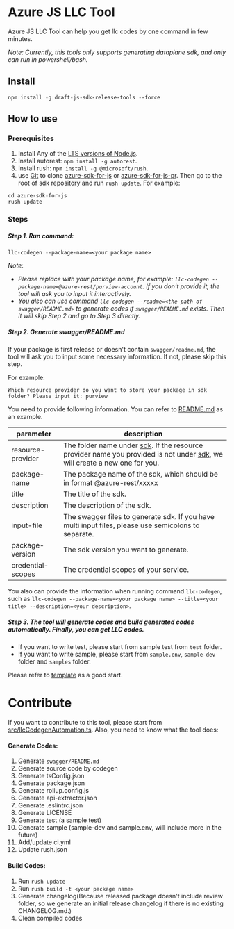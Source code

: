# Azure JS LLC Tool
Azure JS LLC Tool can help you get llc codes by one command in few minutes.

*Note: Currently, this tools only supports generating dataplane sdk, and only can run in powershell/bash.*

## Install
```shell script
npm install -g draft-js-sdk-release-tools --force
```

## How to use

### Prerequisites
1. Install Any of the [LTS versions of Node.js](https://nodejs.org/en/about/releases/).
2. Install autorest: `npm install -g autorest`.
3. Install rush: `npm install -g @microsoft/rush`.
4. use [Git](https://git-scm.com/) to clone [azure-sdk-for-js](https://github.com/Azure/azure-sdk-for-js) or [azure-sdk-for-js-pr](https://github.com/Azure/azure-sdk-for-js-pr). Then go to the root of sdk repository and run `rush update`. For example:
```shell
cd azure-sdk-for-js
rush update
```
### Steps

##### Step 1. Run command:
```
llc-codegen --package-name=<your package name>
```
*Note*:
   - *Please replace with your package name, for example: `llc-codegen --package-name=@azure-rest/purview-account`. If you don't provide it, the tool will ask you to input it interactively.*
   - *You also can use command `llc-codegen --readme=<the path of swagger/README.md>` to generate codes if `swagger/README.md` exists. Then it will skip Step 2 and go to Step 3 directly.*
##### Step 2. Generate swagger/README.md
If your package is first release or doesn't contain `swagger/readme.md`, the tool will ask you to input some necessary information. If not, please skip this step.
   
For example:

```
Which resource provider do you want to store your package in sdk folder? Please input it: purview
```

You need to provide following information. You can refer to [README.md](https://github.com/Azure/azure-sdk-for-js/blob/main/sdk/purview/purview-catalog-rest/swagger/README.md) as an example.

| parameter | description |
| ----- | ---- |
| resource-provider | The folder name under [sdk](https://github.com/Azure/azure-sdk-for-js/tree/main/sdk). If the resource provider name you provided is not under [sdk](https://github.com/Azure/azure-sdk-for-js/tree/main/sdk), we will create a new one for you. |
| package-name | The package name of the sdk, which should be in format @azure-rest/xxxxx |
| title | The title of the sdk. |
| description | The description of the sdk. |
| input-file | The swagger files to generate sdk. If you have multi input files, please use semicolons to separate. |
| package-version | The sdk version you want to generate. |
| credential-scopes | The credential scopes of your service. |

You also can provide the information when running command `llc-codegen`, such as `llc-codegen --package-name=<your package name> --title=<your title> --description=<your description>`.

##### Step 3. The tool will generate codes and build generated codes automatically. Finally, you can get LLC codes.

   - If you want to write test, please start from sample test from `test` folder.
   - If you want to write sample, please start from `sample.env`, `sample-dev` folder and `samples` folder.

Please refer to [template](https://github.com/Azure/azure-sdk-for-js/tree/main/sdk/template/template) as a good start.

# Contribute
If you want to contribute to this tool, please start from [src/llcCodegenAutomation.ts](src/llcCodegenAutomationCLI.ts).
Also, you need to know what the tool does:

#### Generate Codes:
1. Generate `swagger/README.md`
2. Generate source code by codegen
3. Generate tsConfig.json
4. Generate package.json
5. Generate rollup.config.js
6. Generate api-extractor.json
7. Generate .eslintrc.json
8. Generate LICENSE
9. Generate test (a sample test)
10. Generate sample (sample-dev and sample.env, will include more in the future)
11. Add/update ci.yml
12. Update rush.json
#### Build Codes:
1. Run `rush update`
2. Run `rush build -t <your package name>`
3. Generate changelog(Because released package doesn't include review folder, so we generate an initial release changelog if there is no existing CHANGELOG.md.)
4. Clean compiled codes
